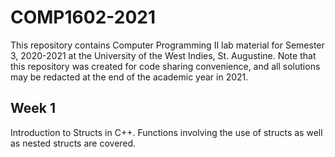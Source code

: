 # COMP1602-2021

This repository contains Computer Programming II lab material for Semester 3, 2020-2021 at the University of the West Indies, St. Augustine. Note that this repository was created for code sharing convenience, and all solutions may be redacted at the end of the academic year in 2021.

## Week 1

Introduction to Structs in C++. Functions involving the use of structs as well as nested structs are covered.
